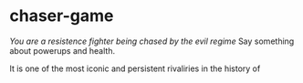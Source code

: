 # chaser-game

*You are a resistence fighter being chased by the evil regime* Say something about powerups and health.

It is one of the most iconic and persistent rivaliries in the history of 
